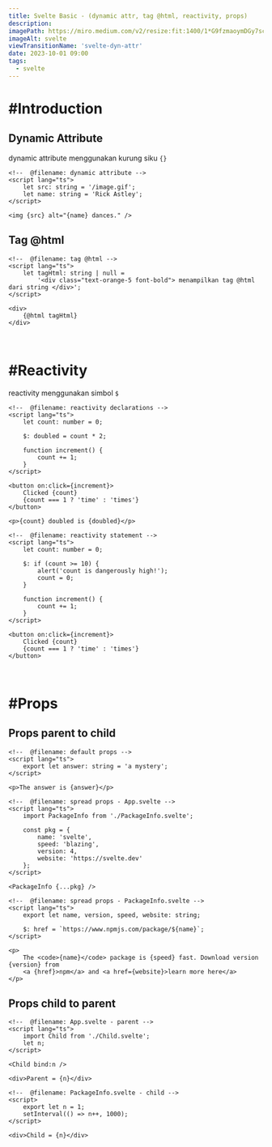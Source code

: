 ```yaml
---
title: Svelte Basic - (dynamic attr, tag @html, reactivity, props)
description:
imagePath: https://miro.medium.com/v2/resize:fit:1400/1*G9fzmaoymDGy7scbkgpC7A.png
imageAlt: svelte
viewTransitionName: 'svelte-dyn-attr'
date: 2023-10-01 09:00
tags:
  - svelte
---
```


# #Introduction

## Dynamic Attribute

dynamic attribute menggunakan kurung siku `{}`

```svelte
<!--  @filename: dynamic attribute -->
<script lang="ts">
	let src: string = '/image.gif';
	let name: string = 'Rick Astley';
</script>

<img {src} alt="{name} dances." />
```

## Tag @html

```svelte
<!--  @filename: tag @html -->
<script lang="ts">
	let tagHtml: string | null =
		'<div class="text-orange-5 font-bold"> menampilkan tag @html dari string </div>';
</script>

<div>
	{@html tagHtml}
</div>
```

<br/>

# #Reactivity

reactivity menggunakan simbol `$`

```svelte
<!--  @filename: reactivity declarations -->
<script lang="ts">
	let count: number = 0;

	$: doubled = count * 2;

	function increment() {
		count += 1;
	}
</script>

<button on:click={increment}>
	Clicked {count}
	{count === 1 ? 'time' : 'times'}
</button>

<p>{count} doubled is {doubled}</p>
```

```svelte
<!--  @filename: reactivity statement -->
<script lang="ts">
	let count: number = 0;

	$: if (count >= 10) {
		alert('count is dangerously high!');
		count = 0;
	}

	function increment() {
		count += 1;
	}
</script>

<button on:click={increment}>
	Clicked {count}
	{count === 1 ? 'time' : 'times'}
</button>
```

<br />

# #Props

## Props parent to child

```svelte
<!--  @filename: default props -->
<script lang="ts">
	export let answer: string = 'a mystery';
</script>

<p>The answer is {answer}</p>
```

```svelte
<!--  @filename: spread props - App.svelte -->
<script lang="ts">
	import PackageInfo from './PackageInfo.svelte';

	const pkg = {
		name: 'svelte',
		speed: 'blazing',
		version: 4,
		website: 'https://svelte.dev'
	};
</script>

<PackageInfo {...pkg} />
```

```svelte
<!--  @filename: spread props - PackageInfo.svelte -->
<script lang="ts">
	export let name, version, speed, website: string;

	$: href = `https://www.npmjs.com/package/${name}`;
</script>

<p>
	The <code>{name}</code> package is {speed} fast. Download version {version} from
	<a {href}>npm</a> and <a href={website}>learn more here</a>
</p>
```

## Props child to parent

```svelte
<!--  @filename: App.svelte - parent -->
<script lang="ts">
	import Child from './Child.svelte';
	let n;
</script>

<Child bind:n />

<div>Parent = {n}</div>
```

```svelte
<!--  @filename: PackageInfo.svelte - child -->
<script>
	export let n = 1;
	setInterval(() => n++, 1000);
</script>

<div>Child = {n}</div>
```
